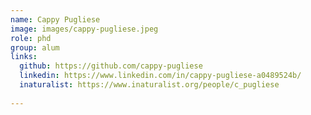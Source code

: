 ```yaml
---
name: Cappy Pugliese
image: images/cappy-pugliese.jpeg
role: phd
group: alum
links:
  github: https://github.com/cappy-pugliese
  linkedin: https://www.linkedin.com/in/cappy-pugliese-a0489524b/
  inaturalist: https://www.inaturalist.org/people/c_pugliese
  
---
```



